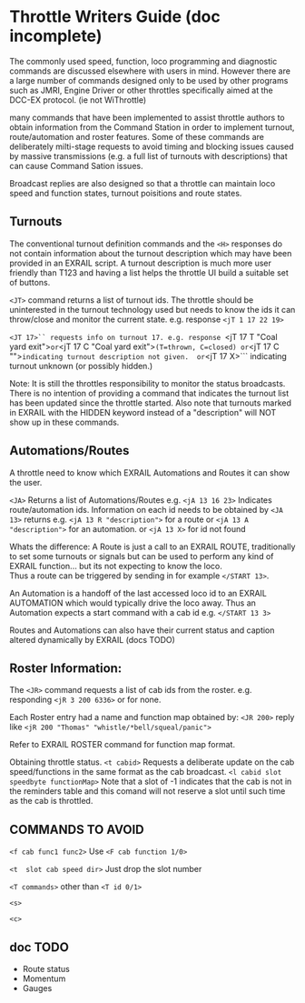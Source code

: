 # Throttle Writers Guide (doc incomplete)

The commonly used speed, function, loco programming and diagnostic commands are discussed elsewhere with users in mind. However there are a large number of commands designed only to be used by other programs such as JMRI, Engine Driver or other throttles specifically aimed at the DCC-EX protocol. (ie not WiThrottle) 

many commands that have been implemented to assist throttle authors to obtain information from the Command Station in order to implement turnout, route/automation and roster features.
Some of these commands are deliberately milti-stage requests to avoid timing and blocking issues caused by massive transmissions (e.g. a full list of turnouts with descriptions) that can cause Command Sation issues.

Broadcast replies are also designed so that a throttle can maintain loco speed and function states, turnout poisitions and route states.

## Turnouts

The conventional turnout definition commands and the ```<H>``` responses do not contain information about the turnout description which may have been provided in an EXRAIL script. A turnout description is much more user friendly than T123 and having a list helps the throttle UI build a suitable set of buttons.

```<JT>``` command returns a list of turnout ids. The throttle should be uninterested in the turnout technology used but needs to know the ids it can throw/close and monitor the current state. 
e.g.  response ```<jT 1 17 22 19>``` 

```<JT 17>`` requests info on turnout 17.
e.g. response ```<jT 17 T "Coal yard exit">``` or ```<jT 17 C "Coal yard exit">```
(T=thrown, C=closed)
or ```<jT 17 C "">``` indicating turnout description not given. 
or ```<jT 17 X>``` indicating turnout unknown (or possibly hidden.) 

Note: It is still the throttles responsibility to monitor the status broadcasts.
There is no intention of providing a command that indicates the turnout list has been updated since the throttle started. 
Also note that turnouts marked in EXRAIL with the HIDDEN keyword instead of a "description" will NOT show up in these commands. 


## Automations/Routes

 A throttle need to know which EXRAIL Automations and Routes it can show the user.

 ```<JA>``` Returns a list of Automations/Routes
 e.g. ```<jA 13 16 23>```
 Indicates route/automation ids.
 Information on each id needs to be obtained by 
 ```<JA 13>``` 
 returns e.g. ```<jA 13 R "description">``` for a route
 or  ```<jA 13 A "description">``` for an automation. 
 or ```<jA 13 X>``` for id not found

 Whats the difference: 
   A Route is just a call to an EXRAIL ROUTE, traditionally to set some turnouts or signals but can be used to perform any kind of EXRAIL function... but its not expecting to know the loco.  
   Thus a route can be triggered by sending in for example ```</START 13>```. 
 
   An Automation is a handoff of the last accessed loco id to an EXRAIL AUTOMATION which would typically drive the loco away.
   Thus an Automation expects a start command with a cab id
   e.g. ```</START 13 3>```

Routes and Automations can also have their current status and caption altered dynamically by EXRAIL (docs 
TODO)

   ## Roster Information:
   The ```<JR>``` command requests a list of cab ids from the roster.
   e.g. responding ```<jR 3 200 6336>```
   or <jR> for none. 

   Each Roster entry had a name and function map obtained by:
   ```<JR 200>```  reply like ```<jR 200 "Thomas" "whistle/*bell/squeal/panic">```
   
   Refer to EXRAIL ROSTER command for function map format.


  Obtaining throttle status.
  ```<t cabid>```  Requests a deliberate update on the cab speed/functions in the same format as the cab broadcast.
     ```<l cabid slot speedbyte functionMap>```
      Note that a slot of -1 indicates that the cab is not in the reminders table and this comand will not reserve a slot until such time as the cab is throttled.


  ## COMMANDS TO AVOID

```<f cab func1 func2>```     Use ```<F cab function 1/0>```
    
```<t  slot cab speed dir>``` Just drop the slot number 
  
```<T commands>``` other than ```<T id 0/1>```
  
```<s>```

```<c>```

## doc TODO
  - Route status
  - Momentum
  - Gauges


